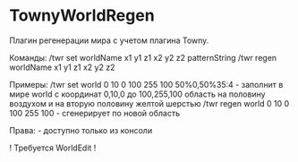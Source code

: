 TownyWorldRegen
===============

Плагин регенерации мира с учетом плагина Towny.

Команды:
	/twr set worldName x1 y1 z1 x2 y2 z2 patternString
	/twr regen worldName x1 y1 z1 x2 y2 z2

Примеры:
	/twr set world 0 10 0 100 255 100 50%0,50%35:4 - заполнит в мире world с координат 0,10,0 до 100,255,100 область на половину воздухом и на вторую половину желтой шерстью
	/twr regen world 0 10 0 100 255 100 - сгенерирует по новой область

Права:
	- доступно только из консоли

! Требуется WorldEdit !